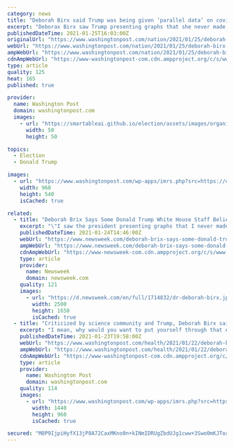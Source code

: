 ```yaml
---
category: news
title: "Deborah Birx said Trump was being given ‘parallel data’ on covid-19"
excerpt: "Deborax Birx saw Trump presenting graphs that she never made, the former White House coronavirus response coordinator said Sunday."
publishedDateTime: 2021-01-25T16:03:00Z
originalUrl: "https://www.washingtonpost.com/nation/2021/01/25/deborah-birx-interview-trump-covid/"
webUrl: "https://www.washingtonpost.com/nation/2021/01/25/deborah-birx-interview-trump-covid/"
ampWebUrl: "https://www.washingtonpost.com/nation/2021/01/25/deborah-birx-interview-trump-covid/?outputType=amp"
cdnAmpWebUrl: "https://www-washingtonpost-com.cdn.ampproject.org/c/s/www.washingtonpost.com/nation/2021/01/25/deborah-birx-interview-trump-covid/?outputType=amp"
type: article
quality: 125
heat: 165
published: true

provider:
  name: Washington Post
  domain: washingtonpost.com
  images:
    - url: "https://smartableai.github.io/election/assets/images/organizations/washingtonpost.com-50x50.jpg"
      width: 50
      height: 50

topics:
  - Election
  - Donald Trump

images:
  - url: "https://www.washingtonpost.com/wp-apps/imrs.php?src=https://d1i4t8bqe7zgj6.cloudfront.net/thumbnails/600dddea4cedfd000169c37a/2021-01-24T204202Z_1_OVDWKJOWV_RTRMADC_0_HEALTH-CORONAVIRUS-USA.jpg&w=1440"
    width: 960
    height: 540
    isCached: true

related:
  - title: "Deborah Brix Says Some Donald Trump White House Staff Believed COVID Was a Hoax"
    excerpt: "\"I saw the president presenting graphs that I never made... Someone inside was creating a parallel set of data and graphics that were shown to the president,\" the former coordinator of the Trump administration's coronavirus task force said."
    publishedDateTime: 2021-01-24T14:46:00Z
    webUrl: "https://www.newsweek.com/deborah-brix-says-some-donald-trump-white-house-staff-believed-covid-was-hoax-1563971"
    ampWebUrl: "https://www.newsweek.com/deborah-brix-says-some-donald-trump-white-house-staff-believed-covid-was-hoax-1563971?amp=1"
    cdnAmpWebUrl: "https://www-newsweek-com.cdn.ampproject.org/c/s/www.newsweek.com/deborah-brix-says-some-donald-trump-white-house-staff-believed-covid-was-hoax-1563971?amp=1"
    type: article
    provider:
      name: Newsweek
      domain: newsweek.com
    quality: 121
    images:
      - url: "https://d.newsweek.com/en/full/1714832/dr-deborah-birx.jpg"
        width: 2500
        height: 1650
        isCached: true
  - title: "Criticized by science community and Trump, Deborah Birx said she ‘always’ considered quitting"
    excerpt: "I mean, why would you want to put yourself through that every day?” Birx said in a clip of her conversation with Margaret Brennan on CBS News’ “Face The Nation.\""
    publishedDateTime: 2021-01-23T19:58:00Z
    webUrl: "https://www.washingtonpost.com/health/2021/01/22/deborah-birx-interview/"
    ampWebUrl: "https://www.washingtonpost.com/health/2021/01/22/deborah-birx-interview/?outputType=amp"
    cdnAmpWebUrl: "https://www-washingtonpost-com.cdn.ampproject.org/c/s/www.washingtonpost.com/health/2021/01/22/deborah-birx-interview/?outputType=amp"
    type: article
    provider:
      name: Washington Post
      domain: washingtonpost.com
    quality: 114
    images:
      - url: "https://www.washingtonpost.com/wp-apps/imrs.php?src=https://arc-anglerfish-washpost-prod-washpost.s3.amazonaws.com/public/2Q67O4SE3YI6XLBKHLAPFOGO5M.jpg&w=1440"
        width: 1440
        height: 960
        isCached: true

secured: "M8P9IjpiHyfX13jP8A72CaxMKno0n+kINmIDRUgZbdUJg1cww+3Swo0mKJToaa8hkqvy786XqvZrkVo2KG0cBITOSqv5JcO6rIlv0cA424tK7TVXlM3YvFrNoXzZcPY7zcWwRbqHBWLImLfIztDU8qtzmtSX1qmjNfWt+CVusLHt+FeEGFS2jK7LBv1MlMjgUhvZOqMy70ak8ntaExrIFLabbwLR9NEBHpTF0WkeQEDRUE54fkGBvK7qjVe7RpcqvlUcVX8ATQnnvhUAvXIKYxvQU2Gaqz/p19/G51mxr+wnZt0ONxprlnfwawVlRLieqUTV4GFhGlGwfXp1HBuk+XyLU+d7qZAb//HW4UFuf7o=;qqmGaS0Pivu9APRn+lE1FA=="
---
```


